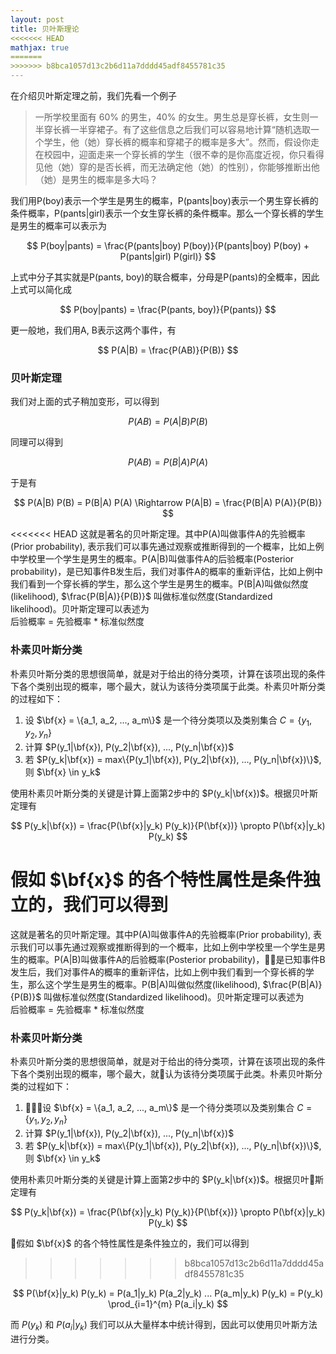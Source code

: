 ```yaml
---
layout: post
title: 贝叶斯理论
<<<<<<< HEAD
mathjax: true
=======
>>>>>>> b8bca1057d13c2b6d11a7dddd45adf8455781c35
---
```

在介绍贝叶斯定理之前，我们先看一个例子

>一所学校里面有 60% 的男生，40% 的女生。男生总是穿长裤，女生则一半穿长裤一半穿裙子。有了这些信息之后我们可以容易地计算“随机选取一个学生，他（她）穿长裤的概率和穿裙子的概率是多大”。然而，假设你走在校园中，迎面走来一个穿长裤的学生（很不幸的是你高度近视，你只看得见他（她）穿的是否长裤，而无法确定他（她）的性别），你能够推断出他（她）是男生的概率是多大吗？

我们用P(boy)表示一个学生是男生的概率，P(pants|boy)表示一个男生穿长裤的条件概率，P(pants|girl)表示一个女生穿长裤的条件概率。那么一个穿长裤的学生是男生的概率可以表示为

$$ P(boy|pants) = \frac{P(pants|boy) P(boy)}{P(pants|boy) P(boy) + P(pants|girl) P(girl)} $$

上式中分子其实就是P(pants, boy)的联合概率，分母是P(pants)的全概率，因此上式可以简化成

$$ P(boy|pants) = \frac{P(pants, boy)}{P(pants)} $$

更一般地，我们用A, B表示这两个事件，有

$$ P(A|B) = \frac{P(AB)}{P(B)} $$

### 贝叶斯定理
我们对上面的式子稍加变形，可以得到

$$ P(AB) = P(A|B) P(B) $$

同理可以得到

$$ P(AB) = P(B|A) P(A) $$

于是有

$$
P(A|B) P(B) = P(B|A) P(A) \Rightarrow P(A|B) = \frac{P(B|A) P(A)}{P(B)}
$$

<<<<<<< HEAD
这就是著名的贝叶斯定理。其中P(A)叫做事件A的先验概率(Prior probability), 表示我们可以事先通过观察或推断得到的一个概率，比如上例中学校里一个学生是男生的概率。P(A|B)叫做事件A的后验概率(Posterior probability)，是已知事件B发生后，我们对事件A的概率的重新评估，比如上例中我们看到一个穿长裤的学生，那么这个学生是男生的概率。P(B|A)叫做似然度(likelihood), $\frac{P(B|A)}{P(B)}$ 叫做标准似然度(Standardized likelihood)。贝叶斯定理可以表述为  
后验概率 = 先验概率 * 标准似然度

### 朴素贝叶斯分类
朴素贝叶斯分类的思想很简单，就是对于给出的待分类项，计算在该项出现的条件下各个类别出现的概率，哪个最大，就认为该待分类项属于此类。朴素贝叶斯分类的过程如下：
1. 设 $\bf{x} = \{a_1, a_2, ..., a_m\}$ 是一个待分类项以及类别集合 $C = \{y_1, y_2, y_n\}$
2. 计算 $P(y_1|\bf{x}), P(y_2|\bf{x}), ..., P(y_n|\bf{x})$
3. 若 $P(y_k|\bf{x}) = max\{P(y_1|\bf{x}), P(y_2|\bf{x}), ..., P(y_n|\bf{x})\}$, 则 $\bf{x} \in y_k$

使用朴素贝叶斯分类的关键是计算上面第2步中的 $P(y_k|\bf{x})$。根据贝叶斯定理有

$$ P(y_k|\bf{x}) = \frac{P(\bf{x}|y_k) P(y_k)}{P(\bf{x})} \propto P(\bf{x}|y_k) P(y_k) $$

假如 $\bf{x}$ 的各个特性属性是条件独立的，我们可以得到
=======
这就是著名的贝叶斯定理。其中P(A)叫做事件A的先验概率(Prior probability), 表示我们可以事先通过观察或推断得到的一个概率，比如上例中学校里一个学生是男生的概率。P(A|B)叫做事件A的后验概率(Posterior probability)，是已知事件B发生后，我们对事件A的概率的重新评估，比如上例中我们看到一个穿长裤的学生，那么这个学生是男生的概率。P(B|A)叫做似然度(likelihood), $\frac{P(B|A)}{P(B)}$ 叫做标准似然度(Standardized likelihood)。贝叶斯定理可以表述为  
后验概率 = 先验概率 * 标准似然度

### 朴素贝叶斯分类
朴素贝叶斯分类的思想很简单，就是对于给出的待分类项，计算在该项出现的条件下各个类别出现的概率，哪个最大，就认为该待分类项属于此类。朴素贝叶斯分类的过程如下：
1. 设 $\bf{x} = \{a_1, a_2, ..., a_m\}$ 是一个待分类项以及类别集合 $C = \{y_1, y_2, y_n\}$
2. 计算 $P(y_1|\bf{x}), P(y_2|\bf{x}), ..., P(y_n|\bf{x})$
3. 若 $P(y_k|\bf{x}) = max\{P(y_1|\bf{x}), P(y_2|\bf{x}), ..., P(y_n|\bf{x})\}$, 则 $\bf{x} \in y_k$

使用朴素贝叶斯分类的关键是计算上面第2步中的 $P(y_k|\bf{x})$。根据贝叶斯定理有

$$ P(y_k|\bf{x}) = \frac{P(\bf{x}|y_k) P(y_k)}{P(\bf{x})} \propto P(\bf{x}|y_k) P(y_k) $$

假如 $\bf{x}$ 的各个特性属性是条件独立的，我们可以得到
>>>>>>> b8bca1057d13c2b6d11a7dddd45adf8455781c35

$$ P(\bf{x}|y_k) P(y_k) = P(a_1|y_k) P(a_2|y_k) ... P(a_m|y_k) P(y_k) = P(y_k) \prod_{i=1}^{m} P(a_i|y_k) $$

而 $P(y_k)$ 和 $P(a_i|y_k)$ 我们可以从大量样本中统计得到，因此可以使用贝叶斯方法进行分类。
